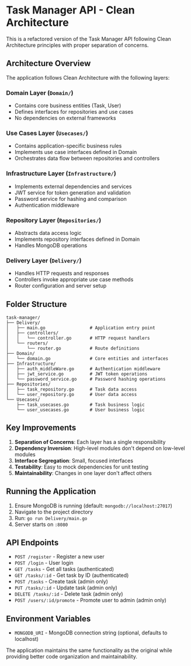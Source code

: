 # Task Manager API - Clean Architecture

This is a refactored version of the Task Manager API following Clean Architecture principles with proper separation of concerns.

## Architecture Overview

The application follows Clean Architecture with the following layers:

### Domain Layer (`Domain/`)
- Contains core business entities (Task, User)
- Defines interfaces for repositories and use cases
- No dependencies on external frameworks

### Use Cases Layer (`Usecases/`)
- Contains application-specific business rules
- Implements use case interfaces defined in Domain
- Orchestrates data flow between repositories and controllers

### Infrastructure Layer (`Infrastructure/`)
- Implements external dependencies and services
- JWT service for token generation and validation
- Password service for hashing and comparison
- Authentication middleware

### Repository Layer (`Repositories/`)
- Abstracts data access logic
- Implements repository interfaces defined in Domain
- Handles MongoDB operations

### Delivery Layer (`Delivery/`)
- Handles HTTP requests and responses
- Controllers invoke appropriate use case methods
- Router configuration and server setup

## Folder Structure

```
task-manager/
├── Delivery/
│   ├── main.go                 # Application entry point
│   ├── controllers/
│   │   └── controller.go       # HTTP request handlers
│   └── routers/
│       └── router.go           # Route definitions
├── Domain/
│   └── domain.go               # Core entities and interfaces
├── Infrastructure/
│   ├── auth_middleWare.go      # Authentication middleware
│   ├── jwt_service.go          # JWT token operations
│   └── password_service.go     # Password hashing operations
├── Repositories/
│   ├── task_repository.go      # Task data access
│   └── user_repository.go      # User data access
└── Usecases/
    ├── task_usecases.go        # Task business logic
    └── user_usecases.go        # User business logic
```

## Key Improvements

1. **Separation of Concerns**: Each layer has a single responsibility
2. **Dependency Inversion**: High-level modules don't depend on low-level modules
3. **Interface Segregation**: Small, focused interfaces
4. **Testability**: Easy to mock dependencies for unit testing
5. **Maintainability**: Changes in one layer don't affect others

## Running the Application

1. Ensure MongoDB is running (default: `mongodb://localhost:27017`)
2. Navigate to the project directory
3. Run: `go run Delivery/main.go`
4. Server starts on `:8080`

## API Endpoints

- `POST /register` - Register a new user
- `POST /login` - User login
- `GET /tasks` - Get all tasks (authenticated)
- `GET /tasks/:id` - Get task by ID (authenticated)
- `POST /tasks` - Create task (admin only)
- `PUT /tasks/:id` - Update task (admin only)
- `DELETE /tasks/:id` - Delete task (admin only)
- `POST /users/:id/promote` - Promote user to admin (admin only)

## Environment Variables

- `MONGODB_URI` - MongoDB connection string (optional, defaults to localhost)

The application maintains the same functionality as the original while providing better code organization and maintainability.
